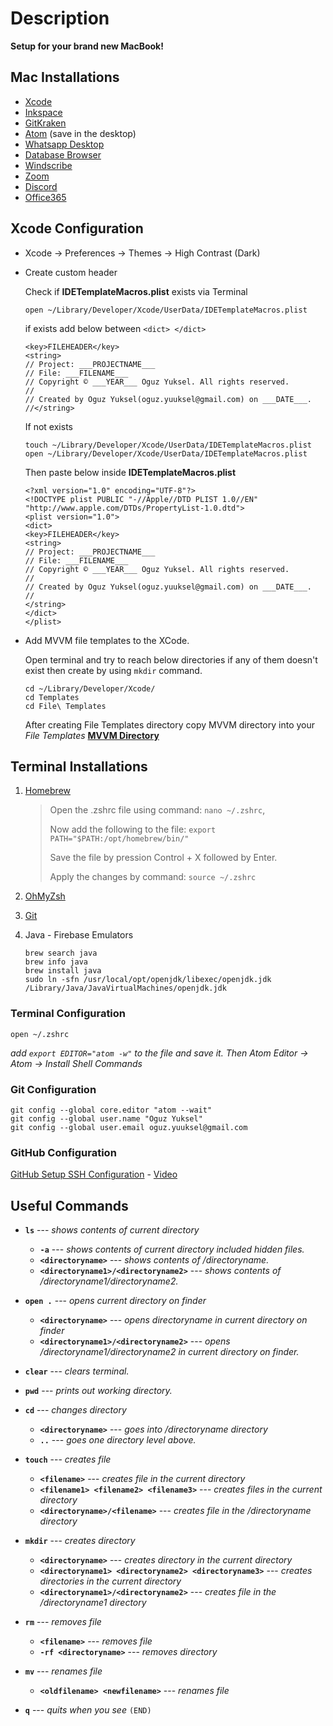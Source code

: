 # Description
**Setup for your brand new MacBook!**

## Mac Installations
- [Xcode](https://developer.apple.com/xcode/)
- [Inkspace](https://inkscape.org)
- [GitKraken](https://www.gitkraken.com)
- [Atom](https://atom.io) (save in the desktop)
- [Whatsapp Desktop](https://www.whatsapp.com/download)
- [Database Browser](https://sqlitebrowser.org/dl/)
- [Windscribe](https://tur.windscribe.com)
- [Zoom](https://zoom.us/download)
- [Discord](https://discord.com)
- [Office365](https://www.office.com/?auth=2&home=1)

## Xcode Configuration
- Xcode -> Preferences -> Themes -> High Contrast (Dark)

- Create custom header

  Check if **IDETemplateMacros.plist** exists via Terminal
  ```console
  open ~/Library/Developer/Xcode/UserData/IDETemplateMacros.plist
  ```
  if exists add below between `<dict> </dict>`
  ```console
  <key>FILEHEADER</key>
  <string>
  // Project: ___PROJECTNAME___
  // File: ___FILENAME___
  // Copyright © ___YEAR___ Oguz Yuksel. All rights reserved.
  //
  // Created by Oguz Yuksel(oguz.yuuksel@gmail.com) on ___DATE___.
  //</string>
  ```
  If not exists

  ```console
  touch ~/Library/Developer/Xcode/UserData/IDETemplateMacros.plist
  open ~/Library/Developer/Xcode/UserData/IDETemplateMacros.plist
  ```
  Then paste below inside **IDETemplateMacros.plist**
  ```console
  <?xml version="1.0" encoding="UTF-8"?>
  <!DOCTYPE plist PUBLIC "-//Apple//DTD PLIST 1.0//EN" "http://www.apple.com/DTDs/PropertyList-1.0.dtd">
  <plist version="1.0">
  <dict>
  <key>FILEHEADER</key>
  <string>
  // Project: ___PROJECTNAME___
  // File: ___FILENAME___
  // Copyright © ___YEAR___ Oguz Yuksel. All rights reserved.
  //
  // Created by Oguz Yuksel(oguz.yuuksel@gmail.com) on ___DATE___.
  //
  </string>
  </dict>
  </plist>
  ```
- Add MVVM file templates to the XCode.

  Open terminal and try to reach below directories if any of them doesn't exist then create by using `mkdir` command.
  ```console
  cd ~/Library/Developer/Xcode/
  cd Templates
  cd File\ Templates
  ```
  After creating File Templates directory copy MVVM directory into your *File Templates* **[MVVM Directory](MVVM/)**

## Terminal Installations
 1. [Homebrew](https://brew.sh)
    > Open the .zshrc file using command: `nano ~/.zshrc`,
    >
    > Now add the following to the file: `export PATH="$PATH:/opt/homebrew/bin/"`
    >
    > Save the file by pression Control + X followed by Enter.
    >
    > Apply the changes by command: `source ~/.zshrc`
 
 3. [OhMyZsh](https://github.com/ohmyzsh/ohmyzsh/)
 4. [Git](https://git-scm.com/download/mac)
 5. Java - Firebase Emulators
    ```console
    brew search java
    brew info java
    brew install java
    sudo ln -sfn /usr/local/opt/openjdk/libexec/openjdk.jdk /Library/Java/JavaVirtualMachines/openjdk.jdk
    ```

### Terminal Configuration
```console
open ~/.zshrc
```
*add `export EDITOR="atom -w"` to the file and save it. Then Atom Editor -> Atom -> Install Shell Commands*

### Git Configuration
```console
git config --global core.editor "atom --wait"
git config --global user.name "Oguz Yuksel"
git config --global user.email oguz.yuuksel@gmail.com
```

### GitHub Configuration
[GitHub Setup SSH Configuration](https://docs.github.com/en/github/authenticating-to-github/connecting-to-github-with-ssh/checking-for-existing-ssh-keys) - [Video](https://www.udemy.com/course/git-and-github-bootcamp/learn/lecture/24911572#overview)

## Useful Commands

 - **`ls`** --- *shows contents of current directory*
	 - **`-a`** --- *shows contents of current directory included hidden files.*
	 - **`<directoryname>`** --- *shows contents of /directoryname.*
	 - **`<directoryname1>/<directoryname2>`** --- *shows contents of /directoryname1/directoryname2.*

 - **`open .`** --- *opens current directory on finder*
	 - **`<directoryname>`** --- *opens directoryname in current directory on finder*
	 - **`<directoryname1>/<directoryname2>`** --- *opens /directoryname1/directoryname2 in current directory on finder.*

 - **`clear`** --- *clears terminal.*

 - **`pwd`** --- *prints out working directory.*

 - **`cd`** --- *changes directory*
	 - **`<directoryname>`** --- *goes into /directoryname directory*
	 - **`..`** --- *goes one directory level above.*

 - **`touch`** --- *creates file*
 	 - **`<filename>`** --- *creates file in the current directory*
 	 - **`<filename1> <filename2> <filename3>`** --- *creates files in the current directory*
	 - **`<directoryname>/<filename>`** --- *creates file in the /directoryname directory*

 - **`mkdir`** --- *creates directory*
 	 - **`<directoryname>`** --- *creates directory in the current directory*
 	 - **`<directoryname1> <directoryname2> <directoryname3>`** --- *creates directories in the current directory*
	 - **`<directoryname1>/<directoryname2>`** --- *creates file in the /directoryname1 directory*

 - **`rm`** --- *removes file*
 	 - **`<filename>`** --- *removes file*
 	 - **`-rf <directoryname>`** --- *removes directory*

 - **`mv`** --- *renames file*
 	 - **`<oldfilename> <newfilename>`** --- *renames file*

 - **`q`** --- *quits when you see* `(END)`
